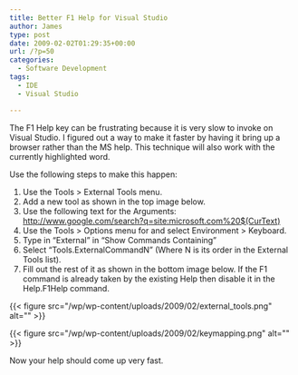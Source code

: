 ```yaml
---
title: Better F1 Help for Visual Studio
author: James
type: post
date: 2009-02-02T01:29:35+00:00
url: /?p=50
categories:
  - Software Development
tags:
  - IDE
  - Visual Studio

---
```

The F1 Help key can be frustrating because it is very slow to invoke on Visual Studio. I figured out a way to make it faster by having it bring up a browser rather than the MS help. This technique will also work with the currently highlighted word.

Use the following steps to make this happen:

  1. Use the Tools > External Tools menu.
  2. Add a new tool as shown in the top image below.
  3. Use the following text for the Arguments: http://www.google.com/search?q=site:microsoft.com%20$(CurText)
  4. Use the Tools > Options menu for and select Environment > Keyboard.
  5. Type in &#8220;External&#8221; in &#8220;Show Commands Containing&#8221;
  6. Select &#8220;Tools.ExternalCommandN&#8221; (Where N is its order in the External Tools list).
  7. Fill out the rest of it as shown in the bottom image below. If the F1 command is already taken by the existing Help then disable it in the Help.F1Help command.

{{< figure src="/wp/wp-content/uploads/2009/02/external_tools.png" alt="" >}}

{{< figure src="/wp/wp-content/uploads/2009/02/keymapping.png" alt="" >}}

Now your help should come up very fast.